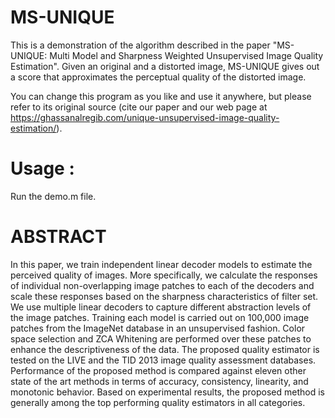 # MS-UNIQUE
This is a demonstration of the algorithm described in the paper "MS-UNIQUE: Multi Model and Sharpness Weighted Unsupervised Image Quality Estimation". Given an original and a distorted image, MS-UNIQUE gives out a score  that approximates the perceptual quality of the distorted image.


You can change this program as you like and use it anywhere, but please refer to its original source (cite our paper and our web page at
https://ghassanalregib.com/unique-unsupervised-image-quality-estimation/).

# Usage :

Run the demo.m file. 

# ABSTRACT

In this paper, we train independent linear decoder models to estimate the perceived quality of images. More specifically, we calculate the responses of individual non-overlapping image patches to each of the decoders and scale these responses based on the sharpness characteristics of filter set. We use multiple linear decoders to capture different abstraction levels of the image patches. Training each model is carried out on 100,000 image patches from the ImageNet database in an unsupervised fashion. Color space selection and ZCA Whitening are performed over these patches to enhance the descriptiveness of the data. The proposed quality estimator is tested on the LIVE and the TID 2013 image quality assessment databases. Performance of
the proposed method is compared against eleven other state of the art methods in terms of accuracy, consistency, linearity, and monotonic behavior. Based on experimental results, the proposed method is generally among the top performing quality estimators in all categories.

